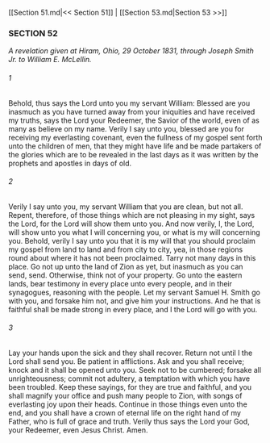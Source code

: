 [[Section 51.md|<< Section 51]]  |  [[Section 53.md|Section 53 >>]]

### SECTION 52

*A revelation given at Hiram, Ohio, 29 October 1831, through Joseph Smith Jr. to William E. McLellin.*

###### 1
Behold, thus says the Lord unto you my servant William: Blessed are you inasmuch as you have turned away from your iniquities and have received my truths, says the Lord your Redeemer, the Savior of the world, even of as many as believe on my name. Verily I say unto you, blessed are you for receiving my everlasting covenant, even the fullness of my gospel sent forth unto the children of men, that they might have life and be made partakers of the glories which are to be revealed in the last days as it was written by the prophets and apostles in days of old.

###### 2
Verily I say unto you, my servant William that you are clean, but not all. Repent, therefore, of those things which are not pleasing in my sight, says the Lord, for the Lord will show them unto you. And now verily, I, the Lord, will show unto you what I will concerning you, or what is my will concerning you. Behold, verily I say unto you that it is my will that you should proclaim my gospel from land to land and from city to city, yea, in those regions round about where it has not been proclaimed. Tarry not many days in this place. Go not up unto the land of Zion as yet, but inasmuch as you can send, send. Otherwise, think not of your property. Go unto the eastern lands, bear testimony in every place unto every people, and in their synagogues, reasoning with the people. Let my servant Samuel H. Smith go with you, and forsake him not, and give him your instructions. And he that is faithful shall be made strong in every place, and I the Lord will go with you.

###### 3
Lay your hands upon the sick and they shall recover. Return not until I the Lord shall send you. Be patient in afflictions. Ask and you shall receive; knock and it shall be opened unto you. Seek not to be cumbered; forsake all unrighteousness; commit not adultery, a temptation with which you have been troubled. Keep these sayings, for they are true and faithful, and you shall magnify your office and push many people to Zion, with songs of everlasting joy upon their heads. Continue in those things even unto the end, and you shall have a crown of eternal life on the right hand of my Father, who is full of grace and truth. Verily thus says the Lord your God, your Redeemer, even Jesus Christ. Amen.